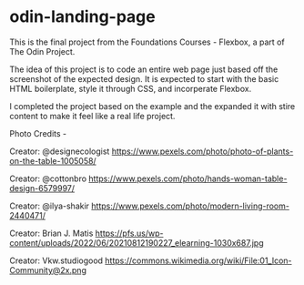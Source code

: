 # odin-landing-page

This is the final project from the Foundations Courses - Flexbox, a part of The Odin Project.

The idea of this project is to code an entire web page just based off the screenshot of the expected design. It is expected to start with the basic HTML boilerplate, style it through CSS, and incorperate Flexbox.

I completed the project based on the example and the expanded it with stire content to make it feel like a real life project.

Photo Credits -

Creator: @designecologist
https://www.pexels.com/photo/photo-of-plants-on-the-table-1005058/

Creator: @cottonbro
https://www.pexels.com/photo/hands-woman-table-design-6579997/

Creator: @ilya-shakir
https://www.pexels.com/photo/modern-living-room-2440471/

Creator: Brian J. Matis
https://pfs.us/wp-content/uploads/2022/06/20210812190227_elearning-1030x687.jpg

Creator: Vkw.studiogood
https://commons.wikimedia.org/wiki/File:01_Icon-Community@2x.png